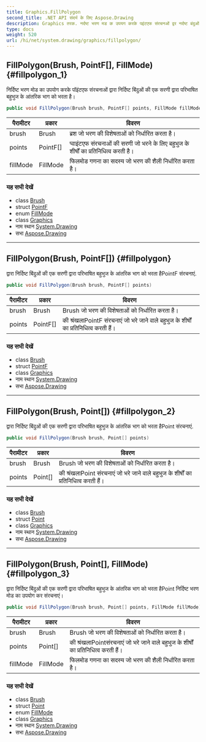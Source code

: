 ```yaml
---
title: Graphics.FillPolygon
second_title: .NET API संदर्भ के लिए Aspose.Drawing
description: Graphics तरक. नर्दष्ट भरण मड क उपयग करके पइंटएफ संरचनओं द्वर नर्दष्ट बंदुओं क एक सरण द्वर परभषत बहुभुज के आंतरक भग क भरत है
type: docs
weight: 520
url: /hi/net/system.drawing/graphics/fillpolygon/
---
```

## FillPolygon(Brush, PointF[], FillMode) {#fillpolygon_1}

निर्दिष्ट भरण मोड का उपयोग करके पॉइंटएफ संरचनाओं द्वारा निर्दिष्ट बिंदुओं की एक सरणी द्वारा परिभाषित बहुभुज के आंतरिक भाग को भरता है।

```csharp
public void FillPolygon(Brush brush, PointF[] points, FillMode fillMode)
```

| पैरामीटर | प्रकार | विवरण |
| --- | --- | --- |
| brush | Brush | ब्रश जो भरण की विशेषताओं को निर्धारित करता है। |
| points | PointF[] | प्वाइंटएफ संरचनाओं की सरणी जो भरने के लिए बहुभुज के शीर्षों का प्रतिनिधित्व करती है। |
| fillMode | FillMode | फिलमोड गणना का सदस्य जो भरण की शैली निर्धारित करता है। |

### यह सभी देखें

* class [Brush](../../brush/)
* struct [PointF](../../pointf/)
* enum [FillMode](../../../system.drawing.drawing2d/fillmode/)
* class [Graphics](../)
* नाम स्थान [System.Drawing](../../graphics/)
* सभा [Aspose.Drawing](../../../)

---

## FillPolygon(Brush, PointF[]) {#fillpolygon}

द्वारा निर्दिष्ट बिंदुओं की एक सरणी द्वारा परिभाषित बहुभुज के आंतरिक भाग को भरता हैPointF संरचनाएं.

```csharp
public void FillPolygon(Brush brush, PointF[] points)
```

| पैरामीटर | प्रकार | विवरण |
| --- | --- | --- |
| brush | Brush | Brush जो भरण की विशेषताओं को निर्धारित करता है। |
| points | PointF[] | की श्रंखलाPointF संरचनाएं जो भरे जाने वाले बहुभुज के शीर्षों का प्रतिनिधित्व करती हैं। |

### यह सभी देखें

* class [Brush](../../brush/)
* struct [PointF](../../pointf/)
* class [Graphics](../)
* नाम स्थान [System.Drawing](../../graphics/)
* सभा [Aspose.Drawing](../../../)

---

## FillPolygon(Brush, Point[]) {#fillpolygon_2}

द्वारा निर्दिष्ट बिंदुओं की एक सरणी द्वारा परिभाषित बहुभुज के आंतरिक भाग को भरता हैPoint संरचनाएं.

```csharp
public void FillPolygon(Brush brush, Point[] points)
```

| पैरामीटर | प्रकार | विवरण |
| --- | --- | --- |
| brush | Brush | Brush जो भरण की विशेषताओं को निर्धारित करता है। |
| points | Point[] | की श्रंखलाPoint संरचनाएं जो भरे जाने वाले बहुभुज के शीर्षों का प्रतिनिधित्व करती हैं। |

### यह सभी देखें

* class [Brush](../../brush/)
* struct [Point](../../point/)
* class [Graphics](../)
* नाम स्थान [System.Drawing](../../graphics/)
* सभा [Aspose.Drawing](../../../)

---

## FillPolygon(Brush, Point[], FillMode) {#fillpolygon_3}

द्वारा निर्दिष्ट बिंदुओं की एक सरणी द्वारा परिभाषित बहुभुज के आंतरिक भाग को भरता हैPoint निर्दिष्ट भरण मोड का उपयोग कर संरचनाएं।

```csharp
public void FillPolygon(Brush brush, Point[] points, FillMode fillMode)
```

| पैरामीटर | प्रकार | विवरण |
| --- | --- | --- |
| brush | Brush | Brush जो भरण की विशेषताओं को निर्धारित करता है। |
| points | Point[] | की श्रंखलाPointसंरचनाएं जो भरे जाने वाले बहुभुज के शीर्षों का प्रतिनिधित्व करती हैं। |
| fillMode | FillMode | फिलमोड गणना का सदस्य जो भरण की शैली निर्धारित करता है। |

### यह सभी देखें

* class [Brush](../../brush/)
* struct [Point](../../point/)
* enum [FillMode](../../../system.drawing.drawing2d/fillmode/)
* class [Graphics](../)
* नाम स्थान [System.Drawing](../../graphics/)
* सभा [Aspose.Drawing](../../../)


